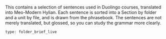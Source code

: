 This contains a selection of sentences used in Duolingo courses, translated into Meo-Modern Hylian. Each sentence is sorted into a Section by folder and a unit by file, and is drawn from the phrasebook. The sentences are not merely translated, but glossed, so you can study the grammar more clearly.

```ccard
type: folder_brief_live
```
 